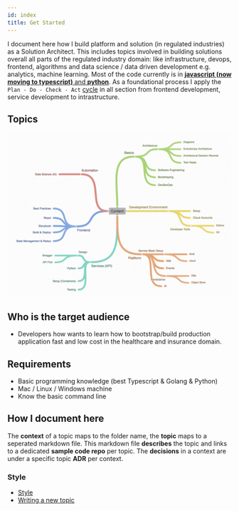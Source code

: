 ```yaml
---
id: index
title: Get Started
---
```


I document here how I build platform and solution (in regulated industries) as a Solution Architect. This includes topics involved in building solutions overall all parts of the regulated industry domain: like infrastructure, devops, frontend, algorithms and data science / data driven development e.g. analytics, machine learning.  Most of the code currently is in [**javascript (now moving to typescript)** and **python**](/docs/techradar.html). As a foundational process I apply the `Plan - Do - Check - Act` [cycle](https://de.wikipedia.org/wiki/Demingkreis) in all section from frontend development, service development to intrastructure.

## Topics

[![picture of the overview of the topics](/img/overview.png)](https://embed.coggle.it/diagram/Wog4AgWJuAAB-ba-/d6269da9c39644334c504c9bffac35b287e64983792a5ec69204183aa3ad8b1f)

## Who is the target audience

* Developers how wants to learn how to bootstrap/build production application fast and low cost in the healthcare and insurance domain.

## Requirements

* Basic programming knowledge \(best Typescript & Golang & Python\)
* Mac / Linux / Windows machine
* Know the basic command line

## How I document here

The **context** of a topic maps to the folder name, the **topic** maps to a seperated markdown file. This markdown file **describes** the topic and links to a dedicated **sample code repo** per topic. The **decisions** in a context are under a specific topic **ADR** per context.

### Style

* [Style](https://istio.io/about/contribute/style-guide/)
* [Writing a new topic](https://istio.io/about/contribute/writing-a-new-topic/)
